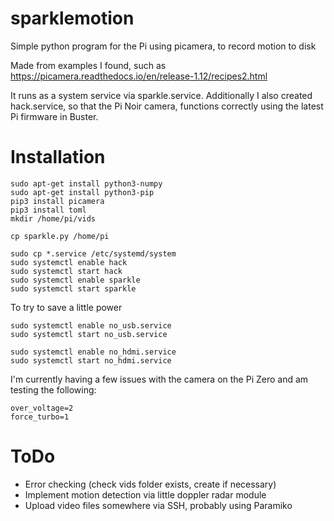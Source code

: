 # sparklemotion

Simple python program for the Pi using picamera, to record motion to disk

Made from examples I found, such as https://picamera.readthedocs.io/en/release-1.12/recipes2.html

It runs as a system service via sparkle.service.  Additionally I also created hack.service, so that the Pi Noir camera, functions
correctly using the latest Pi firmware in Buster.

# Installation

```
sudo apt-get install python3-numpy
sudo apt-get install python3-pip
pip3 install picamera
pip3 install toml
mkdir /home/pi/vids

cp sparkle.py /home/pi

sudo cp *.service /etc/systemd/system
sudo systemctl enable hack
sudo systemctl start hack
sudo systemctl enable sparkle
sudo systemctl start sparkle
```

To try to save a little power

```
sudo systemctl enable no_usb.service
sudo systemctl start no_usb.service

sudo systemctl enable no_hdmi.service
sudo systemctl start no_hdmi.service
```

I'm currently having a few issues with the camera on the Pi Zero and am testing
the following:

```
over_voltage=2
force_turbo=1
```

# ToDo

* Error checking (check vids folder exists, create if necessary)
* Implement motion detection via little doppler radar module
* Upload video files somewhere via SSH, probably using Paramiko 

